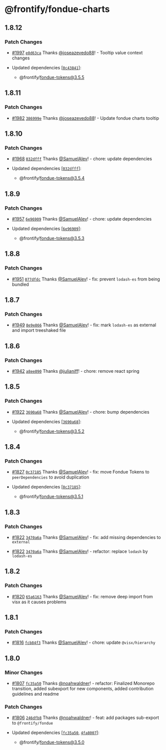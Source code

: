 # @frontify/fondue-charts

## 1.8.12

### Patch Changes

-   [#1997](https://github.com/Frontify/fondue/pull/1997) [`e0d63ca`](https://github.com/Frontify/fondue/commit/e0d63ca91dc19dc22afad711eabe64b31f888809) Thanks [@joseazevedo88](https://github.com/joseazevedo88)! - Tooltip value context changes

-   Updated dependencies [[`0c43841`](https://github.com/Frontify/fondue/commit/0c43841f4d3244fccdf4beb5cd5daa16841f61a8)]:
    -   @frontify/fondue-tokens@3.5.5

## 1.8.11

### Patch Changes

-   [#1982](https://github.com/Frontify/fondue/pull/1982) [`386999e`](https://github.com/Frontify/fondue/commit/386999ee4c4bfea7a348cd81db90af3070f4ba3e) Thanks [@joseazevedo88](https://github.com/joseazevedo88)! - Update fondue charts tooltip

## 1.8.10

### Patch Changes

-   [#1968](https://github.com/Frontify/fondue/pull/1968) [`032dfff`](https://github.com/Frontify/fondue/commit/032dfffb1b7eed0dafbb6e12f7aa16a74f34b2a6) Thanks [@SamuelAlev](https://github.com/SamuelAlev)! - chore: update dependencies

-   Updated dependencies [[`032dfff`](https://github.com/Frontify/fondue/commit/032dfffb1b7eed0dafbb6e12f7aa16a74f34b2a6)]:
    -   @frontify/fondue-tokens@3.5.4

## 1.8.9

### Patch Changes

-   [#1957](https://github.com/Frontify/fondue/pull/1957) [`6e96909`](https://github.com/Frontify/fondue/commit/6e96909c6dd8626b567372da6b0051f1b17e736a) Thanks [@SamuelAlev](https://github.com/SamuelAlev)! - chore: update dependencies

-   Updated dependencies [[`6e96909`](https://github.com/Frontify/fondue/commit/6e96909c6dd8626b567372da6b0051f1b17e736a)]:
    -   @frontify/fondue-tokens@3.5.3

## 1.8.8

### Patch Changes

-   [#1951](https://github.com/Frontify/fondue/pull/1951) [`077dfdc`](https://github.com/Frontify/fondue/commit/077dfdcb08e3efaa281d80df8e1e7005b2051384) Thanks [@SamuelAlev](https://github.com/SamuelAlev)! - fix: prevent `lodash-es` from being bundled

## 1.8.7

### Patch Changes

-   [#1949](https://github.com/Frontify/fondue/pull/1949) [`8e9e866`](https://github.com/Frontify/fondue/commit/8e9e866a908f3ee8996c985b8a20ed4a77d31cf4) Thanks [@SamuelAlev](https://github.com/SamuelAlev)! - fix: mark `lodash-es` as external and import treeshaked file

## 1.8.6

### Patch Changes

-   [#1942](https://github.com/Frontify/fondue/pull/1942) [`a8ee090`](https://github.com/Frontify/fondue/commit/a8ee09064bbc94ff59ac3090679360bd88c0b1e7) Thanks [@julianiff](https://github.com/julianiff)! - chore: remove react spring

## 1.8.5

### Patch Changes

-   [#1922](https://github.com/Frontify/fondue/pull/1922) [`3690a68`](https://github.com/Frontify/fondue/commit/3690a6830f220aeb0216c3aa3c5ab6ddfb4520cf) Thanks [@SamuelAlev](https://github.com/SamuelAlev)! - chore: bump dependencies

-   Updated dependencies [[`3690a68`](https://github.com/Frontify/fondue/commit/3690a6830f220aeb0216c3aa3c5ab6ddfb4520cf)]:
    -   @frontify/fondue-tokens@3.5.2

## 1.8.4

### Patch Changes

-   [#1827](https://github.com/Frontify/fondue/pull/1827) [`0c37185`](https://github.com/Frontify/fondue/commit/0c371857c3f7e897cb9f9699668ba1304cfaac69) Thanks [@SamuelAlev](https://github.com/SamuelAlev)! - fix: move Fondue Tokens to `peerDependencies` to avoid duplication

-   Updated dependencies [[`0c37185`](https://github.com/Frontify/fondue/commit/0c371857c3f7e897cb9f9699668ba1304cfaac69)]:
    -   @frontify/fondue-tokens@3.5.1

## 1.8.3

### Patch Changes

-   [#1822](https://github.com/Frontify/fondue/pull/1822) [`3470a6a`](https://github.com/Frontify/fondue/commit/3470a6a9671d39fc40c0939bc48df0e8f49bdeeb) Thanks [@SamuelAlev](https://github.com/SamuelAlev)! - fix: add missing dependencies to `external`

-   [#1822](https://github.com/Frontify/fondue/pull/1822) [`3470a6a`](https://github.com/Frontify/fondue/commit/3470a6a9671d39fc40c0939bc48df0e8f49bdeeb) Thanks [@SamuelAlev](https://github.com/SamuelAlev)! - refactor: replace `lodash` by `lodash-es`

## 1.8.2

### Patch Changes

-   [#1820](https://github.com/Frontify/fondue/pull/1820) [`65a6163`](https://github.com/Frontify/fondue/commit/65a61630c01b2e0492352df44d1956d902543c45) Thanks [@SamuelAlev](https://github.com/SamuelAlev)! - fix: remove deep import from visx as it causes problems

## 1.8.1

### Patch Changes

-   [#1816](https://github.com/Frontify/fondue/pull/1816) [`fcb84f3`](https://github.com/Frontify/fondue/commit/fcb84f3d269ceba04a282c27c8548dd62699d439) Thanks [@SamuelAlev](https://github.com/SamuelAlev)! - chore: update `@visx/hierarchy`

## 1.8.0

### Minor Changes

-   [#1807](https://github.com/Frontify/fondue/pull/1807) [`fc35a50`](https://github.com/Frontify/fondue/commit/fc35a509e641604eaf2a4b644c573929c3440be3) Thanks [@noahwaldner](https://github.com/noahwaldner)! - refactor: Finalized Monorepo transition, added subexport for new components, added contribution guidelines and readme

### Patch Changes

-   [#1806](https://github.com/Frontify/fondue/pull/1806) [`246dfb8`](https://github.com/Frontify/fondue/commit/246dfb8112b68341de8cfd25a71cf3729848395d) Thanks [@noahwaldner](https://github.com/noahwaldner)! - feat: add packages sub-export to `@frontify/fondue`

-   Updated dependencies [[`fc35a50`](https://github.com/Frontify/fondue/commit/fc35a509e641604eaf2a4b644c573929c3440be3), [`4fa8007`](https://github.com/Frontify/fondue/commit/4fa8007bf973494ff4621f526d8f2919115f95ff)]:
    -   @frontify/fondue-tokens@3.5.0
